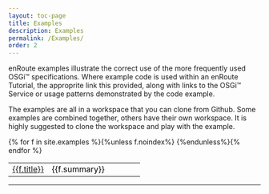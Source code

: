 ```yaml
---
layout: toc-page
title: Examples 
description: Examples 
permalink: /Examples/
order: 2
---
```

enRoute examples illustrate the correct use of the more frequently used OSGi™ specifications. Where example code is used within an enRoute Tutorial, the approprite link this provided, along with links to the OSGi™ Service or usage patterns demonstrated by the code example.    

The examples are all in a workspace that you can clone from Github. Some examples are combined together, others have their own workspace. It is highly suggested to clone the workspace and play with the example.

<style>
table, td, th {
    text-align: left;
}

table {
    width: 100%;
}
        
th {
    padding: 15px;
    color: Black;
}
td {
    padding 10px;
    color: Black;
}
</style>
<table>
        <colgroup>
                <col style="width:30%">
                <col style="width:70%">
        </colgroup>
{% for f in site.examples %}{%unless f.noindex%}<tr>
        <td><a href="{{f.url}}">{{f.title}}</a></td><td> {{f.summary}}</td>
</tr>
{%endunless%}{% endfor %}

</table>


---
